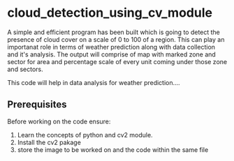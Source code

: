 # cloud_detection_using_cv_module
A simple and efficient program has been built which is going to detect the presence of cloud cover on a scale of 0 to 100 of a region. This can play an importanat role in terms of weather prediction along with data collection and it's analysis. The output will comprise of map with marked zone and sector for area and percentage scale of every unit coming under those zone and sectors.

This code will help in data analysis for weather prediction....

## Prerequisites
Before working on the code ensure:
<ol>
<li>Learn the concepts of python and cv2 module.</li>
<li>Install the cv2 pakage</li>
<li>store the image to be worked on and the code within the same file</li>
</ol>
